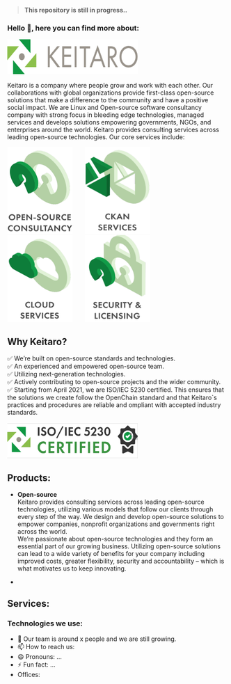 > **This repository is still in progress..**
### Hello 👋, here you can find more about:
<img src="images/keitaro.png" width="300" height="80">

Keitaro is a company where people grow and work with each other. Our collaborations with global organizations provide first-class open-source solutions that make a difference to the community and have a positive social impact. We are Linux and Open-source software consultancy company with strong focus in bleeding edge technologies, managed services and develops solutions empowering governments, NGOs, and enterprises around the world. Keitaro provides consulting services across leading open-source technologies. Our core services include:
</br>

<img src="images/open-source.png" width="150" height="200"><span>&emsp;&emsp;</span><img src="images/ckan.png" width="150" height="200"><span>&emsp;&emsp;</span><img src="images/cloud-services.png" width="150" height="200"><span>&emsp;&emsp;</span><img src="images/serucity-licensing.png" width="150" height="200">

## Why Keitaro?
✅ We’re built on open-source standards and technologies. </br>
✅ An experienced and empowered open-source team. </br>
✅ Utilizing next-generation technologies. </br>
✅ Actively contributing to open-source projects and the wider community. </br>
✅ Starting from April 2021, we are ISO/IEC 5230 certified. This ensures that the solutions we create follow the OpenChain standard and that Keitaro`s practices and procedures are reliable and ompliant with accepted industry standards. </br></br>
<img src="images/iso.png" width="300" height="80">

## Products:
- **Open-source** </br>
Keitaro provides consulting services across leading open-source technologies, utilizing various models that follow our clients through every step of the way. We design and develop open-source solutions to empower companies, nonprofit organizations and governments right across the world.</br>
We’re passionate about open-source technologies and they form an essential part of our growing business. Utilizing open-source solutions can lead to a wide variety of benefits for your company including improved costs, greater flexibility, security and accountability – which is what motivates us to keep innovating.

-

## Services:


### Technologies we use:





- 🌱 Our team is around x people and we are still growing.
- 📫 How to reach us: 
- 😄 Pronouns: ...
- ⚡ Fun fact: ...
- Offices:









